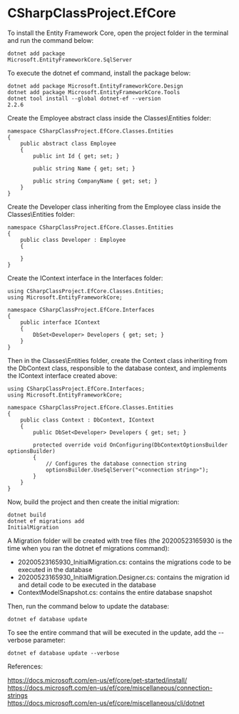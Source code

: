 # CSharpClassProject.EfCore

To install the Entity Framework Core, open the project folder in the terminal and run the command below:

<code>dotnet add package Microsoft.EntityFrameworkCore.SqlServer</code>

To execute the dotnet ef command, install the package below:

<code>dotnet add package Microsoft.EntityFrameworkCore.Design</code>
<br>
<code>dotnet add package Microsoft.EntityFrameworkCore.Tools</code>
<br>
<code>dotnet tool install --global dotnet-ef --version 2.2.6</code>

Create the Employee abstract class inside the Classes\Entities folder:

```
namespace CSharpClassProject.EfCore.Classes.Entities
{
    public abstract class Employee
    {
        public int Id { get; set; }

        public string Name { get; set; }

        public string CompanyName { get; set; }
    }
}
```

Create the Developer class inheriting from the Employee class inside the Classes\Entities folder:

```
namespace CSharpClassProject.EfCore.Classes.Entities
{
    public class Developer : Employee
    {
        
    }
}
```

Create the IContext interface in the Interfaces folder:

```
using CSharpClassProject.EfCore.Classes.Entities;
using Microsoft.EntityFrameworkCore;

namespace CSharpClassProject.EfCore.Interfaces
{
    public interface IContext
    {
        DbSet<Developer> Developers { get; set; }
    }
}
```

Then in the Classes\Entities folder, create the Context class inheriting from the DbContext class, responsible to the database context, and implements the IContext interface created above:

```
using CSharpClassProject.EfCore.Interfaces;
using Microsoft.EntityFrameworkCore;

namespace CSharpClassProject.EfCore.Classes.Entities
{
    public class Context : DbContext, IContext
    {
        public DbSet<Developer> Developers { get; set; }

        protected override void OnConfiguring(DbContextOptionsBuilder optionsBuilder)
        {
            // Configures the database connection string
            optionsBuilder.UseSqlServer("<connection string>");
        }
    }
}
```

Now, build the project and then create the initial migration:

<code>dotnet build</code>
<br>
<code>dotnet ef migrations add InitialMigration</code>

A Migration folder will be created with tree files (the 20200523165930 is the time when you ran the dotnet ef migrations command):

- 20200523165930_InitialMigration.cs: contains the migrations code to be executed in the database
- 20200523165930_InitialMigration.Designer.cs: contains the migration id and detail code to be executed in the database
- ContextModelSnapshot.cs: contains the entire database snapshot

Then, run the command below to update the database:

<code>dotnet ef database update</code>

To see the entire command that will be executed in the update, add the --verbose parameter:

<code>dotnet ef database update --verbose</code>

References:

https://docs.microsoft.com/en-us/ef/core/get-started/install/
<br>
https://docs.microsoft.com/en-us/ef/core/miscellaneous/connection-strings
<br>
https://docs.microsoft.com/en-us/ef/core/miscellaneous/cli/dotnet


